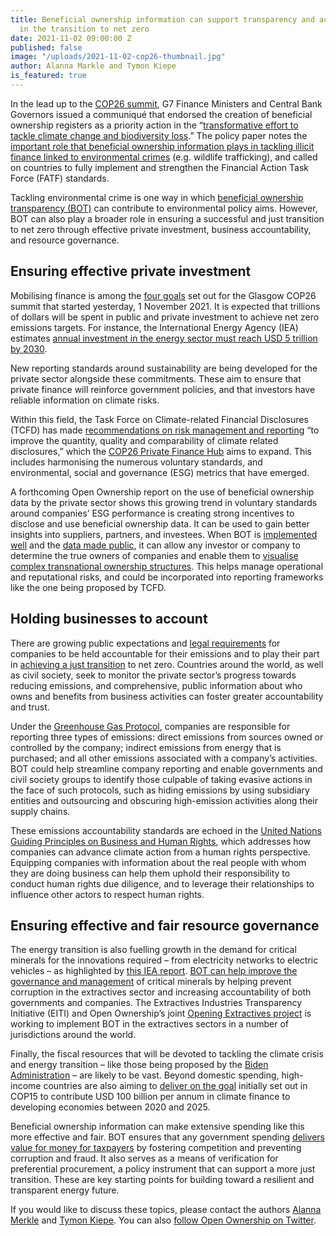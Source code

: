 ```yaml
---
title: Beneficial ownership information can support transparency and accountability
  in the transition to net zero
date: 2021-11-02 09:00:00 Z
published: false
image: "/uploads/2021-11-02-cop26-thumbnail.jpg"
author: Alanna Markle and Tymon Kiepe
is_featured: true
---
```


In the lead up to the [COP26 summit](https://ukcop26.org/uk-presidency/what-is-a-cop/), G7 Finance Ministers and Central Bank Governors issued a communiqué that endorsed the creation of beneficial ownership registers as a priority action in the “[transformative effort to tackle climate change and biodiversity loss](https://www.gov.uk/government/publications/g7-finance-ministers-meeting-june-2021-communique/g7-finance-ministers-and-central-bank-governors-communique).” The policy paper notes the [important role that beneficial ownership information plays in tackling illicit finance linked to environmental crimes](https://www.worldwildlife.org/pages/tnrc-eventthe-anti-corruption-potential-of-beneficial-ownership-transparency-and-implications-for-natural-resources) (e.g. wildlife trafficking), and called on countries to fully implement and strengthen the Financial Action Task Force (FATF) standards.

Tackling environmental crime is one way in which [beneficial ownership transparency (BOT)](/what-is-bot/) can contribute to environmental policy aims. However, BOT can also play a broader role in ensuring a successful and just transition to net zero through effective private investment, business accountability, and resource governance.

## Ensuring effective private investment

Mobilising finance is among the [four goals](https://ukcop26.org/cop26-goals/) set out for the Glasgow COP26 summit that started yesterday, 1 November 2021. It is expected that trillions of dollars will be spent in public and private investment to achieve net zero emissions targets. For instance, the International Energy Agency (IEA) estimates [annual investment in the energy sector must reach USD 5 trillion by 2030](https://www.iea.org/reports/net-zero-by-2050).

New reporting standards around sustainability are being developed for the private sector alongside these commitments. These aim to ensure that private finance will reinforce government policies, and that investors have reliable information on climate risks.

Within this field, the Task Force on Climate-related Financial Disclosures (TCFD) has made [recommendations on risk management and reporting](https://www.fsb-tcfd.org/recommendations/) “to improve the quantity, quality and comparability of climate related disclosures,” which the [COP26 Private Finance Hub](https://ukcop26.org/wp-content/uploads/2020/11/COP26-Private-Finance-Hub-Strategy_Nov-2020v4.1.pdf) aims to expand. This includes harmonising the numerous voluntary standards, and environmental, social and governance (ESG) metrics that have emerged.

A forthcoming Open Ownership report on the use of beneficial ownership data by the private sector shows this growing trend in voluntary standards around companies’ ESG performance is creating strong incentives to disclose and use beneficial ownership data. It can be used to gain better insights into suppliers, partners, and investees. When BOT is [implemented well](/principles/) and the [data made public](/resources/making-central-beneficial-ownership-registers-public/), it can allow any investor or company to determine the true owners of companies and enable them to [visualise complex transnational ownership structures](/visualisation/). This helps manage operational and reputational risks, and could be incorporated into reporting frameworks like the one being proposed by TCFD.

## Holding businesses to account

There are growing public expectations and [legal requirements](https://www.reuters.com/business/sustainable-business/dutch-court-orders-shell-set-tougher-climate-targets-2021-05-26/) for companies to be held accountable for their emissions and to play their part in [achieving a just transition](https://www.ihrb.org/focus-areas/just-transitions/report-just-transitions-for-all) to net zero. Countries around the world, as well as civil society, seek to monitor the private sector’s progress towards reducing emissions, and comprehensive, public information about who owns and benefits from business activities can foster greater accountability and trust.

Under the [Greenhouse Gas Protocol](https://ghgprotocol.org/standards), companies are responsible for reporting three types of emissions: direct emissions from sources owned or controlled by the company; indirect emissions from energy that is purchased; and all other emissions associated with a company’s activities. BOT could help streamline company reporting and enable governments and civil society groups to identify those culpable of taking evasive actions in the face of such protocols, such as hiding emissions by using subsidiary entities and outsourcing and obscuring high-emission activities along their supply chains.

These emissions accountability standards are echoed in the [United Nations Guiding Principles on Business and Human Rights](https://www.ohchr.org/Documents/Issues/Environment/SREnvironment/Report.pdf), which addresses how companies can advance climate action from a human rights perspective. Equipping companies with information about the real people with whom they are doing business can help them uphold their responsibility to conduct human rights due diligence, and to leverage their relationships to influence other actors to respect human rights.

## Ensuring effective and fair resource governance

The energy transition is also fuelling growth in the demand for critical minerals for the innovations required – from electricity networks to electric vehicles – as highlighted by [this IEA report](https://www.iea.org/reports/the-role-of-critical-minerals-in-clean-energy-transitions). [BOT can help improve the governance and management](/resources/catalysing-transformative-change-in-beneficial-ownership-transparency/) of critical minerals by helping prevent corruption in the extractives sector and increasing accountability of both governments and companies. The Extractives Industries Transparency Initiative (EITI) and Open Ownership’s joint [Opening Extractives project](/extractives/) is working to implement BOT in the extractives sectors in a number of jurisdictions around the world.

Finally, the fiscal resources that will be devoted to tackling the climate crisis and energy transition – like those being proposed by the [Biden Administration](https://www.nytimes.com/2021/10/28/climate/climate-change-framework-bill.html) – are likely to be vast. Beyond domestic spending, high-income countries are also aiming to [deliver on the goal](https://ukcop26.org/wp-content/uploads/2021/10/Climate-Finance-Delivery-Plan-1.pdf) initially set out in COP15 to contribute USD 100 billion per annum in climate finance to developing economies between 2020 and 2025.

Beneficial ownership information can make extensive spending like this more effective and fair. BOT ensures that any government spending [delivers value for money for taxpayers](/resources/beneficial-ownership-data-in-procurement/) by fostering competition and preventing corruption and fraud. It also serves as a means of verification for preferential procurement, a policy instrument that can support a more just transition. These are key starting points for building toward a resilient and transparent energy future.

If you would like to discuss these topics, please contact the authors [Alanna Merkle](mailto:Alanna@openownership.org) and [Tymon Kiepe](mailto:Tymon@openownership.org). You can also [follow Open Ownership on Twitter](https://twitter.com/openownership).